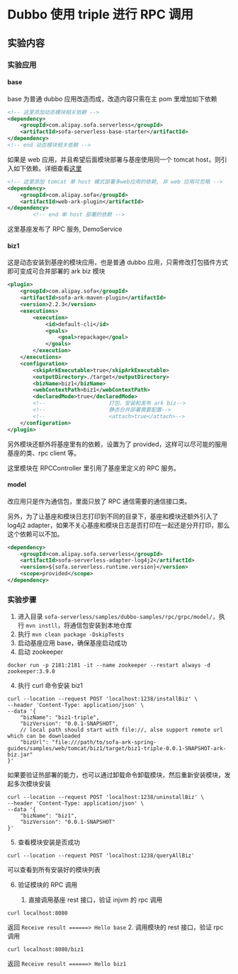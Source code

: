 # Dubbo 使用 triple 进行 RPC 调用

## 实验内容
### 实验应用
#### base
base 为普通 dubbo 应用改造而成，改造内容只需在主 pom 里增加如下依赖
```xml
<!-- 这里添加动态模块相关依赖 -->
<dependency>
    <groupId>com.alipay.sofa.serverless</groupId>
    <artifactId>sofa-serverless-base-starter</artifactId>
</dependency>
<!-- end 动态模块相关依赖 -->
```
如果是 web 应用，并且希望后面模块部署与基座使用同一个 tomcat host，则引入如下依赖。详细查看[这里](https://www.sofastack.tech/projects/sofa-boot/sofa-ark-multi-web-component-deploy/)
```xml
<!-- 这里添加 tomcat 单 host 模式部署多web应用的依赖, 非 web 应用可忽略 -->
<dependency>
    <groupId>com.alipay.sofa</groupId>
    <artifactId>web-ark-plugin</artifactId>
</dependency>
        <!-- end 单 host 部署的依赖 -->
```

这里基座发布了 RPC 服务, DemoService

#### biz1
这是动态安装到基座的模块应用，也是普通 dubbo 应用，只需修改打包插件方式即可变成可合并部署的 ark biz 模块
```xml
<plugin>
    <groupId>com.alipay.sofa</groupId>
    <artifactId>sofa-ark-maven-plugin</artifactId>
    <version>2.2.3</version>
    <executions>
        <execution>
            <id>default-cli</id>
            <goals>
                <goal>repackage</goal>
            </goals>
        </execution>
    </executions>
    <configuration>
        <skipArkExecutable>true</skipArkExecutable>
        <outputDirectory>./target</outputDirectory>
        <bizName>biz1</bizName>
        <webContextPath>biz1</webContextPath>
        <declaredMode>true</declaredMode>
        <!--					打包、安装和发布 ark biz-->
        <!--					静态合并部署需要配置-->
        <!--					<attach>true</attach>-->
    </configuration>
</plugin>
```
另外模块还额外将基座里有的依赖，设置为了 provided，这样可以尽可能的服用基座的类、rpc client 等。

这里模块在 RPCController 里引用了基座里定义的 RPC 服务。

#### model
改应用只是作为通信包，里面只放了 RPC 通信需要的通信接口类。

另外，为了让基座和模块日志打印到不同的目录下，基座和模块还额外引入了 log4j2 adapter，如果不关心基座和模块日志是否打印在一起还是分开打印，那么这个依赖可以不加。
```xml
<dependency>
    <groupId>com.alipay.sofa.serverless</groupId>
    <artifactId>sofa-serverless-adapter-log4j2</artifactId>
    <version>${sofa.serverless.runtime.version}</version>
    <scope>provided</scope>
</dependency>
```

### 实验步骤
1. 进入目录 `sofa-serverless/samples/dubbo-samples/rpc/grpc/model/`，执行 `mvn instll`，将通信包安装到本地仓库
1. 执行 `mvn clean package -DskipTests`
2. 启动基座应用 base，确保基座启动成功
3. 启动 zookeeper
```shell
docker run -p 2181:2181 -it --name zookeeper --restart always -d zookeeper:3.9.0
```
4. 执行 curl 命令安装 biz1
```shell
curl --location --request POST 'localhost:1238/installBiz' \
--header 'Content-Type: application/json' \
--data '{
    "bizName": "biz1-triple",
    "bizVersion": "0.0.1-SNAPSHOT",
    // local path should start with file://, alse support remote url which can be downloaded
    "bizUrl": "file:///path/to/sofa-ark-spring-guides/samples/web/tomcat/biz1/target/biz1-triple-0.0.1-SNAPSHOT-ark-biz.jar"
}'
```

如果要验证热部署的能力，也可以通过卸载命令卸载模块，然后重新安装模块，发起多次模块安装
```shell
curl --location --request POST 'localhost:1238/uninstallBiz' \
--header 'Content-Type: application/json' \
--data '{
    "bizName": "biz1",
    "bizVersion": "0.0.1-SNAPSHOT"
}'
```

5. 查看模块安装是否成功
```shell
curl --location --request POST 'localhost:1238/queryAllBiz'
```
可以查看到所有安装好的模块列表

6. 验证模块的 RPC 调用

   1. 直接调用基座 rest 接口，验证 injvm 的 rpc 调用

```shell
curl localhost:8080
```
返回 `Receive result ======> Hello base`
    2. 调用模块的 rest 接口，验证 rpc 调用
```shell
curl localhost:8080/biz1
```
返回 `Receive result ======> Hello biz1`
